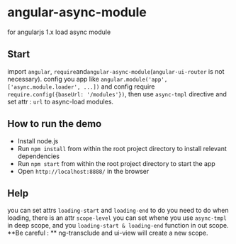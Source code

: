# angular-async-module
for angularjs 1.x load async module

## Start
import `angular`, `require`and`angular-async-module`(`angular-ui-router` is not necessary). config you app like `angular.module('app', ['async.module.loader', ...])` and config require `require.config({baseUrl: '/modules'})`, then use `async-tmpl` directive and set attr : `url` to async-load modules.

## How to run the demo
* Install node.js
* Run `npm install` from within the root project directory to install relevant dependencies
* Run `npm start` from within the root project directory to start the app
* Open `http://localhost:8888/` in the browser

## Help
you can set attrs `loading-start` and `loading-end` to do you need to do when loading, there is an attr `scope-level` you can set whene you use `async-tmpl` in deep scope, and you `loading-start & loading-end` function in out scope. **Be careful : ** ng-transclude and ui-view will create a new scope.
